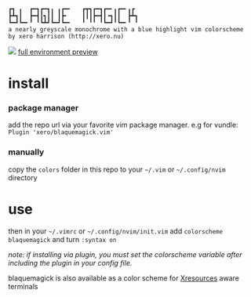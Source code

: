 ```
┏┓ ╻  ┏━┓┏━┓╻ ╻┏━╸   ┏┳┓┏━┓┏━╸╻┏━╸╻┏ 
┣┻┓┃  ┣━┫┃┓┃┃ ┃┣╸    ┃┃┃┣━┫┃╺┓┃┃  ┣┻┓
┗━┛┗━╸╹ ╹┗┻┛┗━┛┗━╸   ╹ ╹╹ ╹┗━┛╹┗━╸╹ ╹
a nearly greyscale monochrome with a blue highlight vim colorscheme 
by xero harrison (http://xero.nu)
```

![](https://raw.githubusercontent.com/xero/blaquemagick.vim/master/preview.png)
[full environment preview](http://pub.iotek.org/p/egXuExh.png)

# install

### package manager
add the repo url via your favorite vim package manager. e.g for vundle: `Plugin 'xero/blaquemagick.vim'` 

### manually
copy the `colors` folder in this repo to your `~/.vim` or `~/.config/nvim` directory

# use
then in your `~/.vimrc` or `~/.config/nvim/init.vim` add `colorscheme blaquemagick` and turn `:syntax on`

*note: if installing via plugin, you must set the colorscheme variable after including the plugin in your config file.*

blaquemagick is also available as a color scheme for [Xresources](https://git.io/blaquemagick.xcolors) aware terminals
